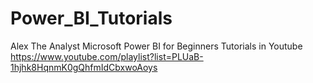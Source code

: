 # Power_BI_Tutorials
Alex The Analyst Microsoft Power BI for Beginners Tutorials in Youtube https://www.youtube.com/playlist?list=PLUaB-1hjhk8HqnmK0gQhfmIdCbxwoAoys
